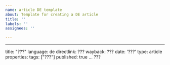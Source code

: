 ```yaml
---
name: article DE template
about: Template for creating a DE article
title: ''
labels: ''
assignees: ''

---
```


---
title: "???"
language: de
directlink: ???
wayback: ???
date: '???'
type: article
properties:
    tags: ["???"]
published: true
...
???

